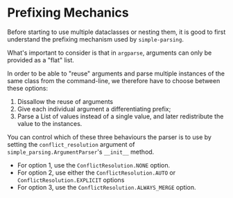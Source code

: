 # Prefixing Mechanics

Before starting to use multiple dataclasses or nesting them, it is good to first understand the prefixing mechanism used by `simple-parsing`.

What's important to consider is that in `argparse`, arguments can only be provided as a "flat" list.

In order to be able to "reuse" arguments and parse multiple instances of the same class from the command-line, we therefore have to choose between these options:

1. Dissallow the reuse of arguments
2. Give each individual argument a differentiating prefix;
3. Parse a List of values instead of a single value, and later redistribute the value to the instances.

You can control which of these three behaviours the parser is to use by setting the `conflict_resolution` argument of `simple_parsing.ArgumentParser`'s `__init__` method.

- For option 1, use the `ConflictResolution.NONE` option.
- For option 2, use either the `ConflictResolution.AUTO` or `ConflictResolution.EXPLICIT` options
- For option 3, use the `ConflictResolution.ALWAYS_MERGE` option.
